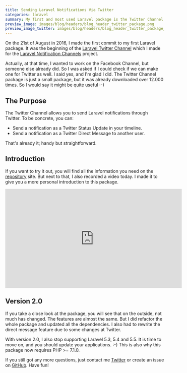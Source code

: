 ```yaml
---
title: Sending Laravel Notifications Via Twitter
categories: laravel
summary: My first and most used Laravel package is the Twitter Channel I made for Laravel Notifications. Today I released a new version of it, and I thought it is an excellent time to share a video about how to use it as well.
preview_image: images/blog/headers/blog_header_twitter_package.png
preview_image_twitter: images/blog/headers/blog_header_twitter_package_twitter.png
---
```


On the 21st of August in 2016, I made the first commit to my first Laravel package. It was the beginning of the [Laravel Twitter Channel](https://github.com/laravel-notification-channels/twitter) which I made for the [Laravel Notification Channels](http://laravel-notification-channels.com/) project.

Actually, at that time, I wanted to work on the Facebook Channel, but someone else already did. So I was asked if I could check if we can make one for Twitter as well. I said yes, and I'm glad I did. The Twitter Channel package is just a small package, but it was already downloaded over 12.000 times. So I would say it might be quite useful :-)

## The Purpose

The Twitter Channel allows you to send Laravel notifications through Twitter. To be concrete, you can:

* Send a notification as a Twitter Status Update in your timeline.
* Send a notification as a Twitter Direct Message to another user.

That's already it; handy but straightforward.

## Introduction

If you want to try it out, you will find all the information you need on the [repository](https://github.com/laravel-notification-channels/twitter) site. But next to that, I also recorded a video today. I made it to give you a more personal introduction to this package.

<div class="embed-container">
<iframe width="560" height="315" src="https://www.youtube.com/embed/VUue138Dgs4" frameborder="0" allow="accelerometer; autoplay; encrypted-media; gyroscope; picture-in-picture" allowfullscreen></iframe>
</div>

## Version 2.0

If you take a close look at the package, you will see that on the outside, not much has changed. The features are almost the same. But I did refactor the whole package and updated all the dependencies. I also had to rewrite the direct message feature due to some changes at Twitter.

With version 2.0, I also stop supporting Laravel 5.3, 5.4 and 5.5. It is time to move on, and you should update your applications. :-) This is also why this package now requires PHP >= 7.1.0.

If you still got any more questions, just contact me [Twitter](https://twitter.com/christophrumpel) or create an issue on [GitHub](https://github.com/laravel-notification-channels/twitter). Have fun!